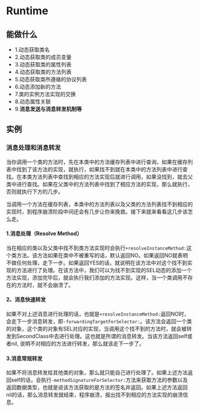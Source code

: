 # Runtime


## 能做什么
- 1.动态获取类名
- 2.动态获取类的成员变量
- 3.动态获取类的属性列表
- 4.动态获取类的方法列表
- 5.动态获取类所遵循的协议列表
- 6.动态添加新的方法
- 7.类的实例方法实现的交换
- 8.动态属性关联
- 9.**消息发送与消息转发机制等**

## 实例

### 消息处理和消息转发
当你调用一个类的方法时，先在本类中的方法缓存列表中进行查询，如果在缓存列表中找到了该方法的实现，就执行，如果找不到就在本类中的方法列表中进行查找。在本类方法列表中查找到相应的方法实现后就进行调用，如果没找到，就去父类中进行查找。如果在父类中的方法列表中找到了相应方法的实现，那么就执行，否则就执行下方的几步。

当调用一个方法在缓存列表，本类中的方法列表以及父类的方法列表找不到相应的实现时，到程序崩溃阶段中间还会有几步让你来挽救。接下来就来看看这几步该怎么走。

#### 1.消息处理（Resolve Method）

当在相应的类以及父类中找不到类方法实现时会执行`+resolveInstanceMethod:`这个类方法。该方法如果在类中不被重写的话，默认返回NO。如果返回NO就表明不做任何处理，走下一步。如果返回YES的话，就说明在该方法中对这个找不到实现的方法进行了处理。在该方法中，我们可以为找不到实现的SEL动态的添加一个方法实现，添加完毕后，就会执行我们添加的方法实现。这样，当一个类调用不存在的方法时，就不会崩溃了。

#### 2、消息快速转发

如果不对上述消息进行处理的话，也就是`+resolveInstanceMethod:`返回NO时，会走下一步消息转发，即`-forwardingTargetForSelector:`。该方法会返回一个类的对象，这个类的对象有SEL对应的实现，当调用这个找不到的方法时，就会被转发到SecondClass中去进行处理。这也就是所谓的消息转发。当该方法返回self或者nil, 说明不对相应的方法进行转发，那么就该走下一步了。

#### 3.消息常规转发

如果不将消息转发给其他类的对象，那么就只能自己进行处理了。如果上述方法返回self的话，会执行`-methodSignatureForSelector:`方法来获取方法的参数以及返回数据类型，也就是说该方法获取的是方法的签名并返回。如果上述方法返回nil的话，那么消息转发就结束，程序崩溃，报出找不到相应的方法实现的崩溃信息。